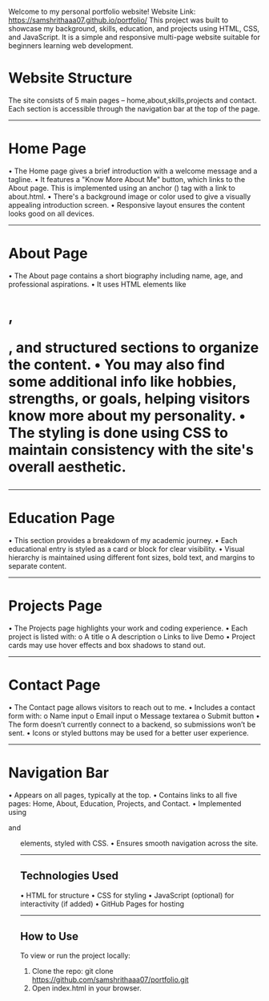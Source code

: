 Welcome to my personal portfolio website! 
Website Link: https://samshrithaaa07.github.io/portfolio/
This project was built to showcase my background, skills, education, and projects using HTML, CSS, and JavaScript. It is a simple and responsive multi-page website suitable for beginners learning web development.
# Website Structure
The site consists of 5 main pages – home,about,skills,projects and contact.
Each section is accessible through the navigation bar at the top of the page.
________________________________________
# Home Page
•	The Home page gives a brief introduction with a welcome message and a tagline.
•	It features a "Know More About Me" button, which links to the About page. This is implemented using an anchor (<a>) tag with a link to about.html.
•	There's a background image or color used to give a visually appealing introduction screen.
•	Responsive layout ensures the content looks good on all devices.
________________________________________
# About Page
•	The About page contains a short biography including name, age, and professional aspirations.
•	It uses HTML elements like <h1>, <p>, and structured sections to organize the content.
•	You may also find some additional info like hobbies, strengths, or goals, helping visitors know more about my personality.
•	The styling is done using CSS to maintain consistency with the site's overall aesthetic.
________________________________________
# Education Page
•	This section provides a breakdown of my academic journey.
•	Each educational entry is styled as a card or block for clear visibility.
•	Visual hierarchy is maintained using different font sizes, bold text, and margins to separate content.
________________________________________
# Projects Page
•	The Projects page highlights your work and coding experience.
•	Each project is listed with:
o	A title
o	A description
o	 Links to live Demo
•	Project cards may use hover effects and box shadows to stand out.
________________________________________
# Contact Page
•	The Contact page allows visitors to reach out to me.
•	Includes a contact form with:
o	Name input
o	Email input
o	Message textarea
o	Submit button
•	The form doesn’t currently connect to a backend, so submissions won’t be sent.
•	Icons or styled buttons may be used for a better user experience.
________________________________________
# Navigation Bar
•	Appears on all pages, typically at the top.
•	Contains links to all five pages: Home, About, Education, Projects, and Contact.
•	Implemented using <nav> and <ul> elements, styled with CSS.
•	Ensures smooth navigation across the site.
________________________________________
# Technologies Used
•	HTML for structure
•	CSS for styling
•	JavaScript (optional) for interactivity (if added)
•	GitHub Pages for hosting
________________________________________
# How to Use
To view or run the project locally:
1.	Clone the repo: git clone https://github.com/samshrithaaa07/portfolio.git
2.	Open index.html in your browser.



